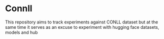 # Connll

This repository aims to track experiments against CONLL dataset 
but at the same time it serves as an excuse to experiment with
hugging face datasets, models and hub
